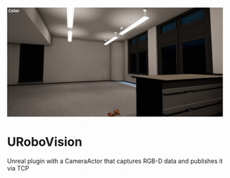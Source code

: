![](documentation/UvisionLogger.gif)

# URoboVision
Unreal plugin with a CameraActor that captures RGB-D data and publishes it via TCP
